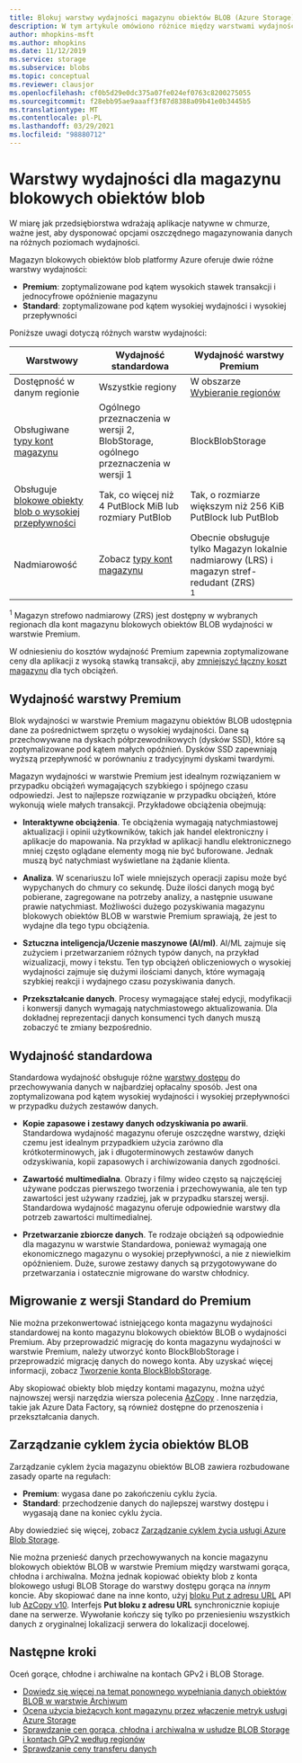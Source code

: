 ```yaml
---
title: Blokuj warstwy wydajności magazynu obiektów BLOB (Azure Storage)
description: W tym artykule omówiono różnice między warstwami wydajności warstwy Premium i standardowa dla magazynu blokowych obiektów blob platformy Azure.
author: mhopkins-msft
ms.author: mhopkins
ms.date: 11/12/2019
ms.service: storage
ms.subservice: blobs
ms.topic: conceptual
ms.reviewer: clausjor
ms.openlocfilehash: cf0b5d29e0dc375a07fe024ef0763c8200275055
ms.sourcegitcommit: f28ebb95ae9aaaff3f87d8388a09b41e0b3445b5
ms.translationtype: MT
ms.contentlocale: pl-PL
ms.lasthandoff: 03/29/2021
ms.locfileid: "98880712"
---
```

# <a name="performance-tiers-for-block-blob-storage"></a>Warstwy wydajności dla magazynu blokowych obiektów blob

W miarę jak przedsiębiorstwa wdrażają aplikacje natywne w chmurze, ważne jest, aby dysponować opcjami oszczędnego magazynowania danych na różnych poziomach wydajności.

Magazyn blokowych obiektów blob platformy Azure oferuje dwie różne warstwy wydajności:

- **Premium**: zoptymalizowane pod kątem wysokich stawek transakcji i jednocyfrowe opóźnienie magazynu
- **Standard**: zoptymalizowane pod kątem wysokiej wydajności i wysokiej przepływności

Poniższe uwagi dotyczą różnych warstw wydajności:

| Warstwowy |Wydajność standardowa  |Wydajność warstwy Premium  |
|---------|---------|---------|
|Dostępność w danym regionie     |   Wszystkie regiony      | W obszarze [Wybieranie regionów](https://azure.microsoft.com/global-infrastructure/services/?products=storage)       |
|Obsługiwane [typy kont magazynu](../common/storage-account-overview.md#types-of-storage-accounts)     |     Ogólnego przeznaczenia w wersji 2, BlobStorage, ogólnego przeznaczenia w wersji 1    |    BlockBlobStorage     |
|Obsługuje [blokowe obiekty blob o wysokiej przepływności](https://azure.microsoft.com/blog/high-throughput-with-azure-blob-storage/)     |    Tak, co więcej niż 4 PutBlock MiB lub rozmiary PutBlob     |    Tak, o rozmiarze większym niż 256 KiB PutBlock lub PutBlob    |
|Nadmiarowość     |     Zobacz [typy kont magazynu](../common/storage-account-overview.md#types-of-storage-accounts)   |  Obecnie obsługuje tylko Magazyn lokalnie nadmiarowy (LRS) i magazyn stref-redudant (ZRS)<div role="complementary" aria-labelledby="zone-redundant-storage"><sup>1</sup></div>     |

<div id="zone-redundant-storage"><sup>1</sup> Magazyn strefowo nadmiarowy (ZRS) jest dostępny w wybranych regionach dla kont magazynu blokowych obiektów BLOB wydajności w warstwie Premium.</div>

W odniesieniu do kosztów wydajność Premium zapewnia zoptymalizowane ceny dla aplikacji z wysoką stawką transakcji, aby [zmniejszyć łączny koszt magazynu](https://azure.microsoft.com/blog/reducing-overall-storage-costs-with-azure-premium-blob-storage/) dla tych obciążeń.

## <a name="premium-performance"></a>Wydajność warstwy Premium

Blok wydajności w warstwie Premium magazynu obiektów BLOB udostępnia dane za pośrednictwem sprzętu o wysokiej wydajności. Dane są przechowywane na dyskach półprzewodnikowych (dysków SSD), które są zoptymalizowane pod kątem małych opóźnień. Dysków SSD zapewniają wyższą przepływność w porównaniu z tradycyjnymi dyskami twardymi.

Magazyn wydajności w warstwie Premium jest idealnym rozwiązaniem w przypadku obciążeń wymagających szybkiego i spójnego czasu odpowiedzi. Jest to najlepsze rozwiązanie w przypadku obciążeń, które wykonują wiele małych transakcji. Przykładowe obciążenia obejmują:

- **Interaktywne obciążenia**. Te obciążenia wymagają natychmiastowej aktualizacji i opinii użytkowników, takich jak handel elektroniczny i aplikacje do mapowania. Na przykład w aplikacji handlu elektronicznego mniej często oglądane elementy mogą nie być buforowane. Jednak muszą być natychmiast wyświetlane na żądanie klienta.

- **Analiza**. W scenariuszu IoT wiele mniejszych operacji zapisu może być wypychanych do chmury co sekundę. Duże ilości danych mogą być pobierane, zagregowane na potrzeby analizy, a następnie usuwane prawie natychmiast. Możliwości dużego pozyskiwania magazynu blokowych obiektów BLOB w warstwie Premium sprawiają, że jest to wydajne dla tego typu obciążenia.

- **Sztuczna inteligencja/Uczenie maszynowe (AI/ml)**. AI/ML zajmuje się zużyciem i przetwarzaniem różnych typów danych, na przykład wizualizacji, mowy i tekstu. Ten typ obciążeń obliczeniowych o wysokiej wydajności zajmuje się dużymi ilościami danych, które wymagają szybkiej reakcji i wydajnego czasu pozyskiwania danych.

- **Przekształcanie danych**. Procesy wymagające stałej edycji, modyfikacji i konwersji danych wymagają natychmiastowego aktualizowania. Dla dokładnej reprezentacji danych konsumenci tych danych muszą zobaczyć te zmiany bezpośrednio.

## <a name="standard-performance"></a>Wydajność standardowa

Standardowa wydajność obsługuje różne [warstwy dostępu](storage-blob-storage-tiers.md) do przechowywania danych w najbardziej opłacalny sposób. Jest ona zoptymalizowana pod kątem wysokiej wydajności i wysokiej przepływności w przypadku dużych zestawów danych.

- **Kopie zapasowe i zestawy danych odzyskiwania po awarii**. Standardowa wydajność magazynu oferuje oszczędne warstwy, dzięki czemu jest idealnym przypadkiem użycia zarówno dla krótkoterminowych, jak i długoterminowych zestawów danych odzyskiwania, kopii zapasowych i archiwizowania danych zgodności.

- **Zawartość multimedialna**. Obrazy i filmy wideo często są najczęściej używane podczas pierwszego tworzenia i przechowywania, ale ten typ zawartości jest używany rzadziej, jak w przypadku starszej wersji. Standardowa wydajność magazynu oferuje odpowiednie warstwy dla potrzeb zawartości multimedialnej. 

- **Przetwarzanie zbiorcze danych**. Te rodzaje obciążeń są odpowiednie dla magazynu w warstwie Standardowa, ponieważ wymagają one ekonomicznego magazynu o wysokiej przepływności, a nie z niewielkim opóźnieniem. Duże, surowe zestawy danych są przygotowywane do przetwarzania i ostatecznie migrowane do warstw chłodnicy.

## <a name="migrate-from-standard-to-premium"></a>Migrowanie z wersji Standard do Premium

Nie można przekonwertować istniejącego konta magazynu wydajności standardowej na konto magazynu blokowych obiektów BLOB o wydajności Premium. Aby przeprowadzić migrację do konta magazynu wydajności w warstwie Premium, należy utworzyć konto BlockBlobStorage i przeprowadzić migrację danych do nowego konta. Aby uzyskać więcej informacji, zobacz [Tworzenie konta BlockBlobStorage](storage-blob-create-account-block-blob.md).

Aby skopiować obiekty blob między kontami magazynu, można użyć najnowszej wersji narzędzia wiersza polecenia [AzCopy](../common/storage-use-azcopy-v10.md#transfer-data) . Inne narzędzia, takie jak Azure Data Factory, są również dostępne do przenoszenia i przekształcania danych.

## <a name="blob-lifecycle-management"></a>Zarządzanie cyklem życia obiektów BLOB

Zarządzanie cyklem życia magazynu obiektów BLOB zawiera rozbudowane zasady oparte na regułach:

- **Premium**: wygasa dane po zakończeniu cyklu życia.
- **Standard**: przechodzenie danych do najlepszej warstwy dostępu i wygasają dane na koniec cyklu życia.

Aby dowiedzieć się więcej, zobacz [Zarządzanie cyklem życia usługi Azure Blob Storage](storage-lifecycle-management-concepts.md).

Nie można przenieść danych przechowywanych na koncie magazynu blokowych obiektów BLOB w warstwie Premium między warstwami gorąca, chłodna i archiwalna. Można jednak kopiować obiekty blob z konta blokowego usługi BLOB Storage do warstwy dostępu gorąca na *innym* koncie. Aby skopiować dane na inne konto, użyj [bloku Put z adresu URL](/rest/api/storageservices/put-block-from-url) API lub [AzCopy v10](../common/storage-use-azcopy-v10.md). Interfejs **Put bloku z adresu URL** synchronicznie kopiuje dane na serwerze. Wywołanie kończy się tylko po przeniesieniu wszystkich danych z oryginalnej lokalizacji serwera do lokalizacji docelowej.

## <a name="next-steps"></a>Następne kroki

Oceń gorące, chłodne i archiwalne na kontach GPv2 i BLOB Storage.

- [Dowiedz się więcej na temat ponownego wypełniania danych obiektów BLOB w warstwie Archiwum](storage-blob-rehydration.md)
- [Ocena użycia bieżących kont magazynu przez włączenie metryk usługi Azure Storage](./monitor-blob-storage.md)
- [Sprawdzanie cen gorąca, chłodna i archiwalna w usłudze BLOB Storage i kontach GPv2 według regionów](https://azure.microsoft.com/pricing/details/storage/)
- [Sprawdzanie ceny transferu danych](https://azure.microsoft.com/pricing/details/data-transfers/)
